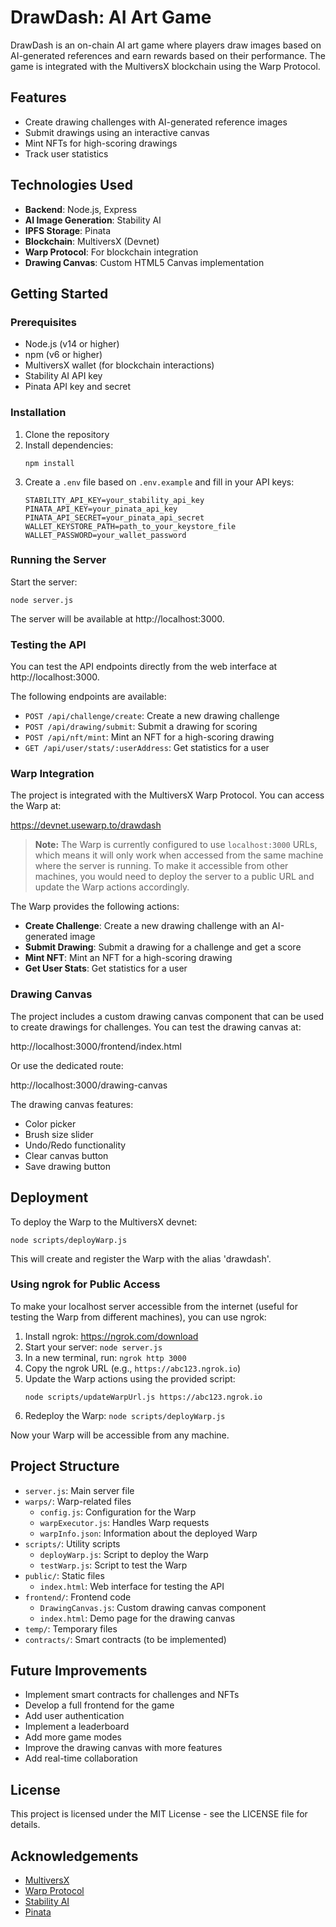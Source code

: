 # DrawDash: AI Art Game

DrawDash is an on-chain AI art game where players draw images based on AI-generated references and earn rewards based on their performance. The game is integrated with the MultiversX blockchain using the Warp Protocol.

## Features

- Create drawing challenges with AI-generated reference images
- Submit drawings using an interactive canvas
- Mint NFTs for high-scoring drawings
- Track user statistics

## Technologies Used

- **Backend**: Node.js, Express
- **AI Image Generation**: Stability AI
- **IPFS Storage**: Pinata
- **Blockchain**: MultiversX (Devnet)
- **Warp Protocol**: For blockchain integration
- **Drawing Canvas**: Custom HTML5 Canvas implementation

## Getting Started

### Prerequisites

- Node.js (v14 or higher)
- npm (v6 or higher)
- MultiversX wallet (for blockchain interactions)
- Stability AI API key
- Pinata API key and secret

### Installation

1. Clone the repository
2. Install dependencies:
   ```
   npm install
   ```
3. Create a `.env` file based on `.env.example` and fill in your API keys:
   ```
   STABILITY_API_KEY=your_stability_api_key
   PINATA_API_KEY=your_pinata_api_key
   PINATA_API_SECRET=your_pinata_api_secret
   WALLET_KEYSTORE_PATH=path_to_your_keystore_file
   WALLET_PASSWORD=your_wallet_password
   ```

### Running the Server

Start the server:
```
node server.js
```

The server will be available at http://localhost:3000.

### Testing the API

You can test the API endpoints directly from the web interface at http://localhost:3000.

The following endpoints are available:

- `POST /api/challenge/create`: Create a new drawing challenge
- `POST /api/drawing/submit`: Submit a drawing for scoring
- `POST /api/nft/mint`: Mint an NFT for a high-scoring drawing
- `GET /api/user/stats/:userAddress`: Get statistics for a user

### Warp Integration

The project is integrated with the MultiversX Warp Protocol. You can access the Warp at:

https://devnet.usewarp.to/drawdash

> **Note:** The Warp is currently configured to use `localhost:3000` URLs, which means it will only work when accessed from the same machine where the server is running. To make it accessible from other machines, you would need to deploy the server to a public URL and update the Warp actions accordingly.

The Warp provides the following actions:

- **Create Challenge**: Create a new drawing challenge with an AI-generated image
- **Submit Drawing**: Submit a drawing for a challenge and get a score
- **Mint NFT**: Mint an NFT for a high-scoring drawing
- **Get User Stats**: Get statistics for a user

### Drawing Canvas

The project includes a custom drawing canvas component that can be used to create drawings for challenges. You can test the drawing canvas at:

http://localhost:3000/frontend/index.html

Or use the dedicated route:

http://localhost:3000/drawing-canvas

The drawing canvas features:

- Color picker
- Brush size slider
- Undo/Redo functionality
- Clear canvas button
- Save drawing button

## Deployment

To deploy the Warp to the MultiversX devnet:

```
node scripts/deployWarp.js
```

This will create and register the Warp with the alias 'drawdash'.

### Using ngrok for Public Access

To make your localhost server accessible from the internet (useful for testing the Warp from different machines), you can use ngrok:

1. Install ngrok: https://ngrok.com/download
2. Start your server: `node server.js`
3. In a new terminal, run: `ngrok http 3000`
4. Copy the ngrok URL (e.g., `https://abc123.ngrok.io`)
5. Update the Warp actions using the provided script:
   ```
   node scripts/updateWarpUrl.js https://abc123.ngrok.io
   ```
6. Redeploy the Warp: `node scripts/deployWarp.js`

Now your Warp will be accessible from any machine.

## Project Structure

- `server.js`: Main server file
- `warps/`: Warp-related files
  - `config.js`: Configuration for the Warp
  - `warpExecutor.js`: Handles Warp requests
  - `warpInfo.json`: Information about the deployed Warp
- `scripts/`: Utility scripts
  - `deployWarp.js`: Script to deploy the Warp
  - `testWarp.js`: Script to test the Warp
- `public/`: Static files
  - `index.html`: Web interface for testing the API
- `frontend/`: Frontend code
  - `DrawingCanvas.js`: Custom drawing canvas component
  - `index.html`: Demo page for the drawing canvas
- `temp/`: Temporary files
- `contracts/`: Smart contracts (to be implemented)

## Future Improvements

- Implement smart contracts for challenges and NFTs
- Develop a full frontend for the game
- Add user authentication
- Implement a leaderboard
- Add more game modes
- Improve the drawing canvas with more features
- Add real-time collaboration

## License

This project is licensed under the MIT License - see the LICENSE file for details.

## Acknowledgements

- [MultiversX](https://multiversx.com/)
- [Warp Protocol](https://usewarp.to/)
- [Stability AI](https://stability.ai/)
- [Pinata](https://pinata.cloud/) 